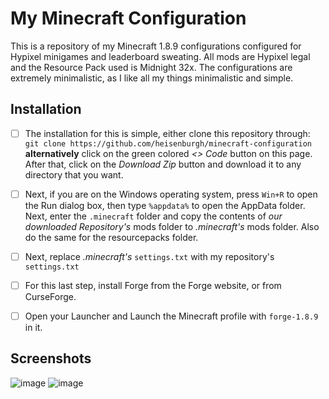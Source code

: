 # My Minecraft Configuration
This is a repository of my Minecraft 1.8.9 configurations configured for Hypixel minigames and leaderboard sweating. All mods are Hypixel legal and the Resource Pack used is Midnight 32x.
The configurations are extremely minimalistic, as I like all my things minimalistic and simple.

## Installation
- [ ] The installation for this is simple, either clone this repository through:
```git clone https://github.com/heisenburgh/minecraft-configuration```
**alternatively** click on the green colored *<> Code* button on this page. After that, click on the *Download Zip* button and download it to any directory that you want.

- [ ] Next, if you are on the Windows operating system, press ```Win+R``` to open the Run dialog box, then type ```%appdata%``` to open the AppData folder. Next, enter the ```.minecraft``` folder and copy the contents of *our downloaded Repository's* mods folder to *.minecraft's* mods folder. Also do the same for the resourcepacks folder.

- [ ] Next, replace *.minecraft's* ```settings.txt``` with my repository's ```settings.txt```

- [ ] For this last step, install Forge from the Forge website, or from CurseForge. 

- [ ] Open your Launcher and Launch the Minecraft profile with ```forge-1.8.9``` in it.

## Screenshots
![image](https://user-images.githubusercontent.com/116705410/212479235-cf6fb7c9-3b80-412d-8a80-b95327513bdd.png)
![image](https://user-images.githubusercontent.com/116705410/212482600-b9fb5ad2-c5ed-4ce1-87b9-e48f74408872.png)
